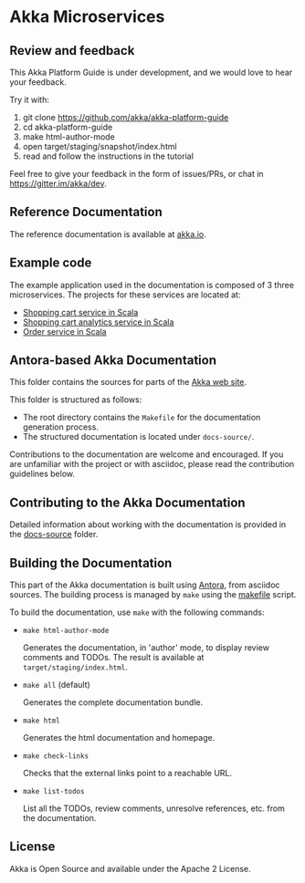 Akka Microservices
==================

Review and feedback
-----------------------

This Akka Platform Guide is under development, and we would love to hear your feedback.

Try it with:

1. git clone https://github.com/akka/akka-platform-guide
2. cd akka-platform-guide
3. make html-author-mode
4. open target/staging/snapshot/index.html
5. read and follow the instructions in the tutorial

Feel free to give your feedback in the form of issues/PRs, or chat in https://gitter.im/akka/dev.

Reference Documentation
-----------------------

The reference documentation is available at [akka.io](https://doc.akka.io).

Example code
------------

The example application used in the documentation is composed of 3 three microservices. The projects for these services are located at:

* [Shopping cart service in Scala](docs-source/docs/modules/shopping-microservices/examples/shopping-cart-service-scala)
* [Shopping cart analytics service in Scala](docs-source/docs/modules/shopping-microservices/examples/shopping-analytics-service-scala)
* [Order service in Scala](docs-source/docs/modules/shopping-microservices/examples/shopping-order-service-scala)


Antora-based Akka Documentation
-------------------------------

This folder contains the sources for parts of the [Akka web site](https://akka.io/akka-platform-guide).

This folder is structured as follows:
- The root directory contains the `Makefile` for the documentation generation process.
- The structured documentation is located under `docs-source/`.

Contributions to the documentation are welcome and encouraged.
If you are unfamiliar with the project or with asciidoc, please read the contribution guidelines below.

Contributing to the Akka Documentation
--------------------------------------

Detailed information about working with the documentation is provided in the [docs-source](docs-source/README.adoc) folder.

Building the Documentation
--------------------------

This part of the Akka documentation is built using [Antora](https://docs.antora.org/antora/2.1/), from asciidoc sources.
The building process is managed by `make` using the [makefile](./Makefile) script.


To build the documentation, use `make` with the following commands:

* `make html-author-mode` 

    Generates the documentation, in 'author' mode, to display review comments and TODOs. The result is available at `target/staging/index.html`.

* `make all` (default) 

    Generates the complete documentation bundle.

* `make html`

    Generates the html documentation and homepage. 

* `make check-links`

    Checks that the external links point to a reachable URL.

* `make list-todos`

    List all the TODOs, review comments, unresolve references, etc. from the documentation.

License
-------

Akka is Open Source and available under the Apache 2 License.
